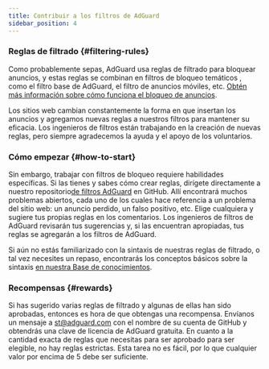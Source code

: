 ```yaml
---
title: Contribuir a los filtros de AdGuard
sidebar_position: 4
---
```


### Reglas de filtrado {#filtering-rules}

Como probablemente sepas, AdGuard usa reglas de filtrado para bloquear anuncios, y estas reglas se combinan en filtros de bloqueo temáticos [](/general/ad-filtering/adguard-filters), como el filtro base de AdGuard, el filtro de anuncios móviles, etc. [Obtén más información sobre cómo funciona el bloqueo de anuncios](/general/ad-filtering/how-ad-blocking-works).

Los sitios web cambian constantemente la forma en que insertan los anuncios y agregamos nuevas reglas a nuestros filtros para mantener su eficacia. Los ingenieros de filtros están trabajando en la creación de nuevas reglas, pero siempre agradecemos la ayuda y el apoyo de los voluntarios.

### Cómo empezar {#how-to-start}

Sin embargo, trabajar con filtros de bloqueo requiere habilidades específicas. Si las tienes y sabes cómo crear reglas, dirígete directamente a nuestro repositorio[de filtros AdGuard](https://github.com/AdguardTeam/AdguardFilters) en GitHub. Allí encontrará muchos problemas abiertos, cada uno de los cuales hace referencia a un problema del sitio web: un anuncio perdido, un falso positivo, etc. Elige cualquiera y sugiere tus propias reglas en los comentarios. Los ingenieros de filtros de AdGuard revisarán tus sugerencias y, si las encuentran apropiadas, tus reglas se agregarán a los filtros de AdGuard.

Si aún no estás familiarizado con la sintaxis de nuestras reglas de filtrado, o tal vez necesites un repaso, encontrarás los conceptos básicos sobre la sintaxis [en nuestra Base de conocimientos](/general/ad-filtering/create-own-filters).

### Recompensas {#rewards}

Si has sugerido varias reglas de filtrado y algunas de ellas han sido aprobadas, entonces es hora de que obtengas una recompensa. Envíanos un mensaje a [st@adguard.com](mailto:st@adguard.com) con el nombre de su cuenta de GitHub y obtendrás una clave de licencia de AdGuard gratuita. En cuanto a la cantidad exacta de reglas que necesitas para ser aprobado para ser elegible, no hay reglas estrictas. Esta tarea no es fácil, por lo que cualquier valor por encima de 5 debe ser suficiente.
